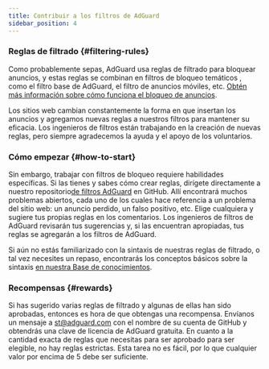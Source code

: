 ```yaml
---
title: Contribuir a los filtros de AdGuard
sidebar_position: 4
---
```


### Reglas de filtrado {#filtering-rules}

Como probablemente sepas, AdGuard usa reglas de filtrado para bloquear anuncios, y estas reglas se combinan en filtros de bloqueo temáticos [](/general/ad-filtering/adguard-filters), como el filtro base de AdGuard, el filtro de anuncios móviles, etc. [Obtén más información sobre cómo funciona el bloqueo de anuncios](/general/ad-filtering/how-ad-blocking-works).

Los sitios web cambian constantemente la forma en que insertan los anuncios y agregamos nuevas reglas a nuestros filtros para mantener su eficacia. Los ingenieros de filtros están trabajando en la creación de nuevas reglas, pero siempre agradecemos la ayuda y el apoyo de los voluntarios.

### Cómo empezar {#how-to-start}

Sin embargo, trabajar con filtros de bloqueo requiere habilidades específicas. Si las tienes y sabes cómo crear reglas, dirígete directamente a nuestro repositorio[de filtros AdGuard](https://github.com/AdguardTeam/AdguardFilters) en GitHub. Allí encontrará muchos problemas abiertos, cada uno de los cuales hace referencia a un problema del sitio web: un anuncio perdido, un falso positivo, etc. Elige cualquiera y sugiere tus propias reglas en los comentarios. Los ingenieros de filtros de AdGuard revisarán tus sugerencias y, si las encuentran apropiadas, tus reglas se agregarán a los filtros de AdGuard.

Si aún no estás familiarizado con la sintaxis de nuestras reglas de filtrado, o tal vez necesites un repaso, encontrarás los conceptos básicos sobre la sintaxis [en nuestra Base de conocimientos](/general/ad-filtering/create-own-filters).

### Recompensas {#rewards}

Si has sugerido varias reglas de filtrado y algunas de ellas han sido aprobadas, entonces es hora de que obtengas una recompensa. Envíanos un mensaje a [st@adguard.com](mailto:st@adguard.com) con el nombre de su cuenta de GitHub y obtendrás una clave de licencia de AdGuard gratuita. En cuanto a la cantidad exacta de reglas que necesitas para ser aprobado para ser elegible, no hay reglas estrictas. Esta tarea no es fácil, por lo que cualquier valor por encima de 5 debe ser suficiente.
